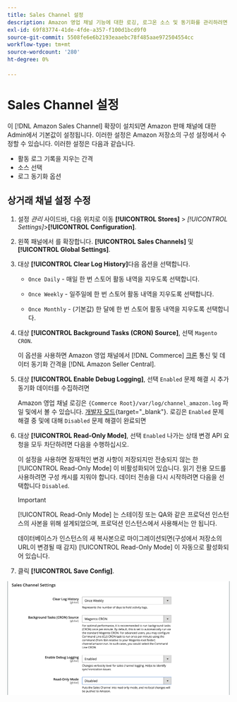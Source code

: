 ```yaml
---
title: Sales Channel 설정
description: Amazon 영업 채널 기능에 대한 로깅, 로그온 소스 및 동기화를 관리하려면 상거래 구성을 업데이트하십시오.
exl-id: 69f83774-41de-4fde-a357-f100d1bcd9f0
source-git-commit: 5508fe6e6b2193eaaebc78f485aae972504554cc
workflow-type: tm+mt
source-wordcount: '280'
ht-degree: 0%

---
```


# Sales Channel 설정

이 [!DNL Amazon Sales Channel] 확장이 설치되면 Amazon 판매 채널에 대한 Admin에서 기본값이 설정됩니다. 이러한 설정은 Amazon 저장소의 구성 설정에서 수정할 수 있습니다. 이러한 설정은 다음과 같습니다.

- 활동 로그 기록을 지우는 간격
- 소스 선택
- 로그 동기화 옵션

## 상거래 채널 설정 수정

1. 설정 _관리_ 사이드바, 다음 위치로 이동 **[!UICONTROL Stores]** > _[!UICONTROL Settings]_>**[!UICONTROL Configuration]**.

1. 왼쪽 패널에서 를 확장합니다. **[!UICONTROL Sales Channels]** 및 **[!UICONTROL Global Settings]**.

1. 대상 **[!UICONTROL Clear Log History]**&#x200B;다음 옵션을 선택합니다.

   - `Once Daily` - 매일 한 번 스토어 활동 내역을 지우도록 선택합니다.

   - `Once Weekly` - 일주일에 한 번 스토어 활동 내역을 지우도록 선택합니다.

   - `Once Monthly` - (기본값) 한 달에 한 번 스토어 활동 내역을 지우도록 선택합니다.

1. 대상 **[!UICONTROL Background Tasks (CRON) Source]**, 선택 `Magento CRON`.

   이 옵션을 사용하면 Amazon 영업 채널에서 [!DNL Commerce] [크론](https://docs.magento.com/user-guide/system/cron.html) 통신 및 데이터 동기화 간격을 [!DNL Amazon Seller Central].

1. 대상 **[!UICONTROL Enable Debug Logging]**, 선택 `Enabled` 문제 해결 시 추가 동기화 데이터를 수집하려면

   Amazon 영업 채널 로깅은 `{Commerce Root}/var/log/channel_amazon.log` 파일 및에서 볼 수 있습니다. [개발자 모드](https://docs.magento.com/user-guide/magento/installation-modes.html){target=&quot;_blank&quot;}. 로깅은 `Enabled` 문제 해결 중 및에 대해 `Disabled` 문제 해결이 완료되면

1. 대상 **[!UICONTROL Read-Only Mode]**, 선택 `Enabled` 나가는 상태 변경 API 요청을 모두 차단하려면 다음을 수행하십시오.

   이 설정을 사용하면 잠재적인 변경 사항이 저장되지만 전송되지 않는 한 [!UICONTROL Read-Only Mode] 이 비활성화되어 있습니다. 읽기 전용 모드를 사용하려면 구성 캐시를 지워야 합니다. 데이터 전송을 다시 시작하려면 다음을 선택합니다 `Disabled`.

   >[!IMPORTANT]
   >
   >[!UICONTROL Read-Only Mode] 는 스테이징 또는 QA와 같은 프로덕션 인스턴스의 사본을 위해 설계되었으며, 프로덕션 인스턴스에서 사용해서는 안 됩니다.
   >
   >데이터베이스가 인스턴스의 새 복사본으로 마이그레이션되면(구성에서 저장소의 URL이 변경될 때 감지) [!UICONTROL Read-Only Mode] 이 자동으로 활성화되어 있습니다.

1. 클릭 **[!UICONTROL Save Config]**.

![Sales Channel 구성 설정](assets/config-sales-channel-global-settings.png)
